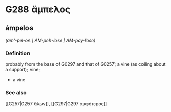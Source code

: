 # G288 ἄμπελος

## ámpelos

_(am'-pel-os | AM-peh-lose | AM-pay-lose)_

### Definition

probably from the base of G0297 and that of G0257; a vine (as coiling about a support); vine; 

- a vine

### See also

[[G257|G257 ἅλων]], [[G297|G297 ἀμφότερος]]

